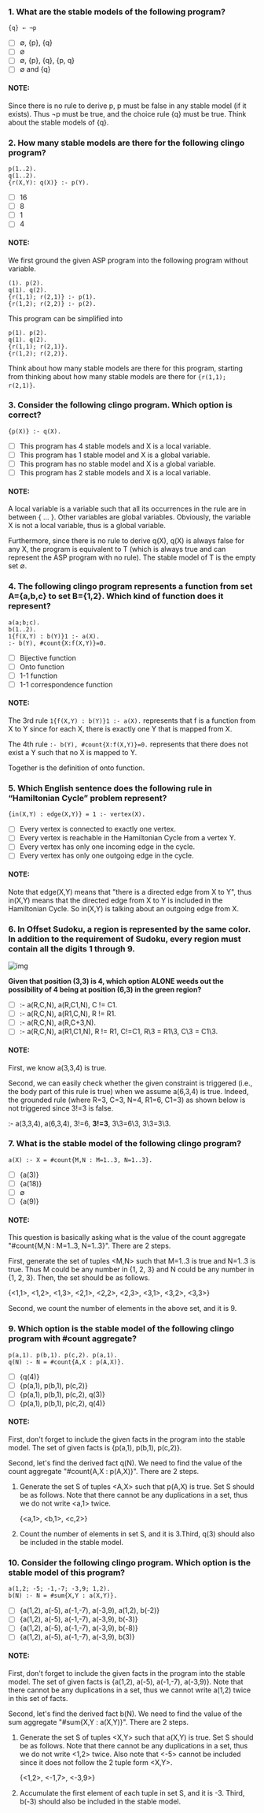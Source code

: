 
### 1. What are the stable models of the following program?

```clingo
{q} ← ¬p
```
- [ ] ∅,  {p}, {q}
- [ ] ∅
- [ ] ∅, {p}, {q}, {p, q}
- [ ] ∅ and {q}

#### NOTE:
Since there is no rule to derive p, p must be false in any stable model (if it exists). Thus ¬p must be true, and the choice rule {q} must be true. Think about the stable models of {q}.

### 2. How many stable models are there for the following clingo program?

```clingo
p(1..2).
q(1..2).
{r(X,Y): q(X)} :- p(Y).
```
- [ ] 16
- [ ] 8
- [ ] 1
- [ ] 4

#### NOTE:
We first ground the given ASP program into the following program without variable.
```clingo
(1). p(2).
q(1). q(2).
{r(1,1); r(2,1)} :- p(1).
{r(1,2); r(2,2)} :- p(2).
```
This program can be simplified into
```clingo
p(1). p(2).
q(1). q(2).
{r(1,1); r(2,1)}.
{r(1,2); r(2,2)}.
```
Think about how many stable models are there for this program, starting from thinking about how many stable models are there for `{r(1,1); r(2,1)}`.

### 3. Consider the following clingo program. Which option is correct?

```clingo
{p(X)} :- q(X).
```
- [ ] This program has 4 stable models and X is a local variable.
- [ ] This program has 1 stable model and X is a global variable.
- [ ] This program has no stable model and X is a global variable.
- [ ] This program has 2 stable models and X is a local variable.

#### NOTE:

A local variable is a variable such that all its occurrences in the rule are in between { ... }. Other variables are global variables. Obviously, the variable X is not a local variable, thus is a global variable.

Furthermore, since there is no rule to derive q(X), q(X) is always false for any X, the program is equivalent to T (which is always true and can represent the ASP program with no rule). The stable model of T is the empty set ∅.

### 4. The following clingo program represents a function from set A={a,b,c} to set B={1,2}. Which kind of function does it represent?
```clingo
a(a;b;c).
b(1..2).
1{f(X,Y) : b(Y)}1 :- a(X).
:- b(Y), #count{X:f(X,Y)}=0.
```
- [ ] Bijective function
- [ ] Onto function
- [ ] 1-1 function
- [ ] 1-1 correspondence function

#### NOTE:
The 3rd rule `1{f(X,Y) : b(Y)}1 :- a(X).` represents that f is a function from X to Y since for each X, there is exactly one Y that is mapped from X.

The 4th rule `:- b(Y), #count{X:f(X,Y)}=0.` represents that there does not exist a Y such that no X is mapped to Y.

Together is the definition of onto function.

### 5. Which English sentence does the following rule in “Hamiltonian Cycle” problem represent?
```clingo
{in(X,Y) : edge(X,Y)} = 1 :- vertex(X).
```
- [ ] Every vertex is connected to exactly one vertex.
- [ ] Every vertex is reachable in the Hamiltonian Cycle from a vertex Y.
- [ ] Every vertex has only one incoming edge in the cycle.
- [ ] Every vertex has only one outgoing edge in the cycle.

#### NOTE:
Note that edge(X,Y) means that "there is a directed edge from X to Y", thus in(X,Y) means that the directed edge from X to Y is included in the Hamiltonian Cycle. So in(X,Y) is talking about an outgoing edge from X.

### 6. In Offset Sudoku, a region is represented by the same color. In addition to the requirement of Sudoku, every region must contain all the digits 1 through 9.

![img](offset_sudoku.png)

**Given that position (3,3) is 4, which option ALONE weeds out the possibility of 4 being at position (6,3) in the green region?**
- [ ] :- a(R,C,N), a(R,C1,N), C != C1.
- [ ] :- a(R,C,N), a(R1,C,N), R != R1.
- [ ] :- a(R,C,N), a(R,C+3,N).
- [ ] :- a(R,C,N), a(R1,C1,N), R != R1, C!=C1, R\3 = R1\3, C\3 = C1\3.

#### NOTE:
First, we know a(3,3,4) is true.

Second, we can easily check whether the given constraint is triggered (i.e., the body part of this rule is true) when we assume a(6,3,4) is true. Indeed, the grounded rule (where R=3, C=3, N=4, R1=6, C1=3) as shown below is not triggered since 3!=3 is false.

:- a(3,3,4), a(6,3,4), 3!=6, **3!=3**, 3\3=6\3, 3\3=3\3.


### 7. What is the stable model of the following clingo program?
```clingo
a(X) :- X = #count{M,N : M=1..3, N=1..3}.
```
- [ ] {a(3)}
- [ ] {a(18)}
- [ ] ∅
- [ ] {a(9)}

#### NOTE:
This question is basically asking what is the value of the count aggregate "#count{M,N : M=1..3, N=1..3}". There are 2 steps.

First, generate the set of tuples <M,N> such that M=1..3 is true and N=1..3 is true. Thus M could be any number in {1, 2, 3} and N could be any number in {1, 2, 3}. Then, the set should be as follows.

{<1,1>, <1,2>, <1,3>, <2,1>, <2,2>, <2,3>, <3,1>, <3,2>, <3,3>}

Second, we count the number of elements in the above set, and it is 9.

### 9. Which option is the stable model of the following clingo program with #count aggregate?
```clingo
p(a,1). p(b,1). p(c,2). p(a,1).
q(N) :- N = #count{A,X : p(A,X)}.
```
- [ ] {q(4)}
- [ ] {p(a,1), p(b,1), p(c,2)}
- [ ] {p(a,1), p(b,1), p(c,2), q(3)}
- [ ] {p(a,1), p(b,1), p(c,2), q(4)}

#### NOTE:
First, don't forget to include the given facts in the program into the stable model. The set of given facts is {p(a,1), p(b,1), p(c,2)}.

Second, let's find the derived fact q(N). We need to find the value of the count aggregate "#count{A,X : p(A,X)}". There are 2 steps.

1. Generate the set S of tuples <A,X> such that p(A,X) is true. Set S should be as follows. Note that there cannot be any duplications in a set, thus we do not write <a,1> twice.

    {<a,1>, <b,1>, <c,2>}

2. Count the number of elements in set S, and it is 3.Third, q(3) should also be included in the stable model.

### 10. Consider the following clingo program. Which option is the stable model of this program?
```clingo
a(1,2; -5; -1,-7; -3,9; 1,2).
b(N) :- N = #sum{X,Y : a(X,Y)}.
```
- [ ] {a(1,2), a(-5), a(-1,-7), a(-3,9), a(1,2), b(-2)}
- [ ] {a(1,2), a(-5), a(-1,-7), a(-3,9), b(-3)}
- [ ] {a(1,2), a(-5), a(-1,-7), a(-3,9), b(-8)}
- [ ] {a(1,2), a(-5), a(-1,-7), a(-3,9), b(3)}

#### NOTE:
First, don't forget to include the given facts in the program into the stable model. The set of given facts is {a(1,2), a(-5), a(-1,-7), a(-3,9)}. Note that there cannot be any duplications in a set, thus we cannot write a(1,2) twice in this set of facts.

Second, let's find the derived fact b(N). We need to find the value of the sum aggregate "#sum{X,Y : a(X,Y)}". There are 2 steps.

1. Generate the set S of tuples <X,Y> such that a(X,Y) is true. Set S should be as follows. Note that there cannot be any duplications in a set, thus we do not write <1,2> twice. Also note that <-5> cannot be included since it does not follow the 2 tuple form <X,Y>.

    {<1,2>, <-1,7>, <-3,9>}

2. Accumulate the first element of each tuple in set S, and it is -3. Third, b(-3) should also be included in the stable model.
